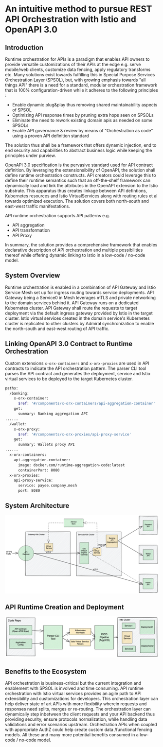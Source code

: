 # An intuitive method to pursue REST API Orchestration with Istio and OpenAPI 3.0
## Introduction

Runtime orchestration for APIs is a paradigm that enables API owners to provide versatile customizations of their APIs at the edge e.g. serve mobile/web clients,  customize data fencing, apply regulatory transforms etc. Many solutions exist towards fulfilling this in Special Purpose Services Orchestration Layer (SPSOL), but, with growing emphasis towards "all things API" there is a need for a standard, modular orchestration framework that is 100% configuration-driven while it adheres to the following principles :
  - Enable dynamic plug&play thus removing shared maintainability aspects of SPSOL
  - Optimizing API response times by pruning extra hops seen on SPSOLs
  - Eliminate the need to rework existing domain apis as needed on some SPSOLs
  - Enable API governance & review by means of "Orchestration as code" using a proven API definition standard 

The solution thus shall be a framework that offers dynamic injection, end to end security and capabilities to abstract business logic while keeping the principles under purview.
<br />

OpenAPI 3.0 specification is the pervasive standard used for API contract definition. By leveraging the extensionsibility of OpenAPI, the solution shall define runtime orchestration constructs. API creators could leverage this to define their runtime semantics such that an off-the-shelf framework can dynamically load and link the attributes in the OpenAPI extension to the Istio substrate. This apparatus thus creates linkage between API defintions, Kubernetes resources and Istio VirtualServices along with routing rules et al towards optimized execution. The solution covers both north-south and east-west traffic manifestations. 

API runtime orchestration supports API patterns e.g.  

- API aggregation
- API transformation
- API Proxy 

In summary, the solution provides a comprehensive framework that enables declarative description of API orchestration and multiple possibilities thereof while offering dynamic linking to Istio in a low-code / no-code model.

## System Overview

Runtime orchestration is enabled in a combination of API Gateway and Istio Service Mesh set up for ingress routing towards service deployments. API Gateway being a Service0 in Mesh leverages mTLS and private networking to the domain services behind it. API Gateway runs on a dedicated Kubernetes cluster. API Gateway shall route the requests to target deployment via the default ingress gateway provided by Istio in the target cluster. Istio virtual services created in the domain service's Kubernetes cluster is replicated to other clusters by Admiral synchronization to enable the north-south and east-west routing of API traffic.


## Linking OpenAPI 3.0 Contract to Runtime Orchestration
Custom extensions `x-orx-containers` and `x-orx-proxies` are used in API contracts to indicate the API orchestration pattern. The parser CLI tool parses the API contract and generates the deployment, service and Istio virtual services to be deployed to the target Kubernetes cluster.
```sh
paths:
  /banking:
    x-orx-container:
      $ref: '#/components/x-orx-containers/api-aggregation-container'
    get:
      summary: Banking aggregation API
......
  /wallet:
    x-orx-proxy:
      $ref: '#/components/x-orx-proxies/api-proxy-service'
    get:
      summary: Wallets proxy API
......
  x-orx-containers:
    api-aggregation-container:
      image: docker.com/runtime-aggregation-code:latest
      containerPort: 8080
  x-orx-proxies:
    api-proxy-service:
      service: payee.company.mesh
      port: 8080
```


## System Architecture

<img
  src="diagrams/api-orchestration_using_istio_and_admiral.png"
  alt="API Orchestration"
  style="display: inline-block; margin: 0 auto">


## API Runtime Creation and Deployment

<img
  src="diagrams/api-orchestration_deployment-flow.png"
  alt="API Orchestration"
  style="display: inline-block; margin: 0 auto">


## Benefits to the Ecosystem

API orchestration is business-critical but the current integration and enablement with SPSOL is involved and time consuming. API runtime orchestration with Istio virtual services provides an agile path to API extensibility and customizations for developers. This orchestration layer can help deliver state of art APIs with more flexibility wherein requests and responses need splits, merges or re-routing. The orchestration layer can dynamically step inbetween the client requests and your API backend thus providing security, ensure protocols normalization, while handling data validations and error scenarios upstream. Orchestration APIs when coupled with appropriate AuthZ could help create custom data /functional fencing models. All these and many more potential benefits consumed in a low-code / no-code model.
